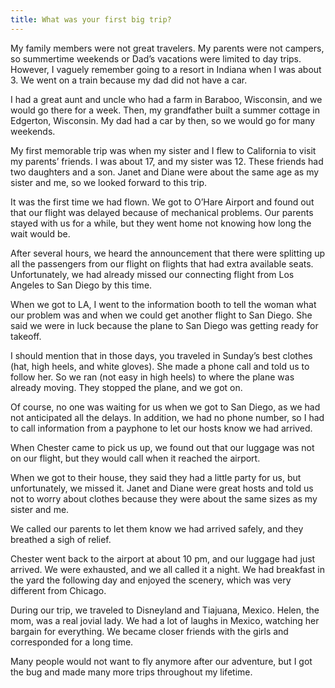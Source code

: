 ```yaml
---
title: What was your first big trip?
---
```


My family members were not great travelers. My parents were not campers, so summertime weekends or Dad’s vacations were limited to day trips. However, I vaguely remember going to a resort in Indiana when I was about 3. We went on a train because my dad did not have a car.

I had a great aunt and uncle who had a farm in Baraboo, Wisconsin, and we would go there for a week. Then, my grandfather built a summer cottage in Edgerton, Wisconsin. My dad had a car by then, so we would go for many weekends.

My first memorable trip was when my sister and I flew to California to visit my parents’ friends. I was about 17, and my sister was 12. These friends had two daughters and a son. Janet and Diane were about the same age as my sister and me, so we looked forward to this trip.

It was the first time we had flown. We got to O’Hare Airport and found out that our flight was delayed because of mechanical problems. Our parents stayed with us for a while, but they went home not knowing how long the wait would be.

After several hours, we heard the announcement that there were splitting up all the passengers from our flight on flights that had extra available seats. Unfortunately, we had already missed our connecting flight from Los Angeles to San Diego by this time.

When we got to LA, I went to the information booth to tell the woman what our problem was and when we could get another flight to San Diego. She said we were in luck because the plane to San Diego was getting ready for takeoff.

I should mention that in those days, you traveled in Sunday’s best clothes (hat, high heels, and white gloves). She made a phone call and told us to follow her. So we ran (not easy in high heels) to where the plane was already moving. They stopped the plane, and we got on.

Of course, no one was waiting for us when we got to San Diego, as we had not anticipated all the delays. In addition, we had no phone number, so I had to call information from a payphone to let our hosts know we had arrived.

When Chester came to pick us up, we found out that our luggage was not on our flight, but they would call when it reached the airport.

When we got to their house, they said they had a little party for us, but unfortunately, we missed it. Janet and Diane were great hosts and told us not to worry about clothes because they were about the same sizes as my sister and me.

We called our parents to let them know we had arrived safely, and they breathed a sigh of relief.

Chester went back to the airport at about 10 pm, and our luggage had just arrived. We were exhausted, and we all called it a night. We had breakfast in the yard the following day and enjoyed the scenery, which was very different from Chicago.

During our trip, we traveled to Disneyland and Tiajuana, Mexico. Helen, the mom, was a real jovial lady. We had a lot of laughs in Mexico, watching her bargain for everything. We became closer friends with the girls and corresponded for a long time.

Many people would not want to fly anymore after our adventure, but I got the bug and made many more trips throughout my lifetime.
